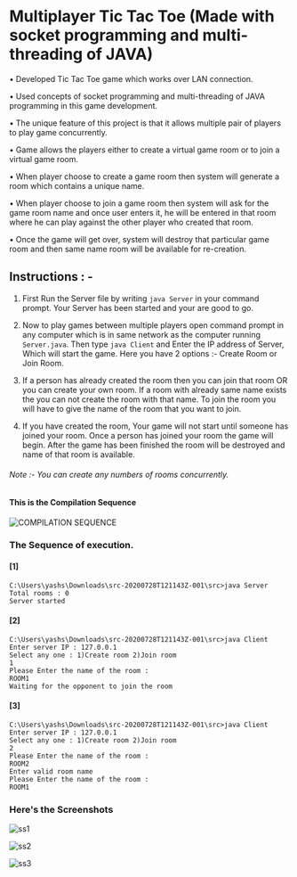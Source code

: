 # Multiplayer Tic Tac Toe (Made with socket programming and multi-threading of JAVA)

• 	Developed Tic Tac Toe game which works over LAN connection.

•	 Used concepts of socket programming and multi-threading of JAVA programming in this game development.

•	 The unique feature of this project is that it allows multiple pair of players to play game concurrently.

•	 Game allows the players either to create a virtual game room or to join a virtual game room.

•	 When player choose to create a game room then system will generate a room which contains a unique name.

•	 When player choose to join a game room then system will ask for the game room name and once user enters it, he will be entered in that room where he can play against the other 
player who created that room.

•	 Once the game will get over, system will destroy that particular game room and then same name room will be available for re-creation.

## Instructions : -


1) First Run the Server file by writing `java Server` in your command prompt. Your Server has been started and your are good to go.

2) Now to play games between multiple players open command prompt in any computer which is in same network as the computer running `Server.java`. Then type `java Client` and Enter the IP address of Server, Which will start the game. Here you have 2 options :- Create Room or Join Room.

3) If a person has already created the room then you can join that room OR you can create your own room. If a room with already same name exists the you can not create the room with that name. To join the room you will have to give the name of the room that you want to join.

4) If you have created the room, Your game will not start until someone has joined your room. Once a person has joined your room the game will begin. After the game has been finished the room will be destroyed and name of that room is available.

###### Note :- You can create any numbers of rooms concurrently. 

#### This is the Compilation Sequence

![COMPILATION SEQUENCE](https://user-images.githubusercontent.com/48802492/88671239-b204fd80-d103-11ea-8b0f-80ace65c71f5.jpg)


### The Sequence of execution.

#### [1]
```
C:\Users\yashs\Downloads\src-20200728T121143Z-001\src>java Server
Total rooms : 0
Server started
```

#### [2]
```
C:\Users\yashs\Downloads\src-20200728T121143Z-001\src>java Client
Enter server IP : 127.0.0.1
Select any one : 1)Create room 2)Join room
1
Please Enter the name of the room :
ROOM1
Waiting for the opponent to join the room
```

#### [3]
```
C:\Users\yashs\Downloads\src-20200728T121143Z-001\src>java Client
Enter server IP : 127.0.0.1
Select any one : 1)Create room 2)Join room
2
Please Enter the name of the room :
ROOM2
Enter valid room name
Please Enter the name of the room :
ROOM1
```


### Here's the Screenshots

![ss1](https://user-images.githubusercontent.com/48802492/88670739-11164280-d103-11ea-89b8-f98ec353e8bd.png)

![ss2](https://user-images.githubusercontent.com/48802492/88670732-0f4c7f00-d103-11ea-8e8d-5a0e6eee2809.png)

![ss3](https://user-images.githubusercontent.com/48802492/88670737-107dac00-d103-11ea-8b5e-888fb21a7e13.png)



